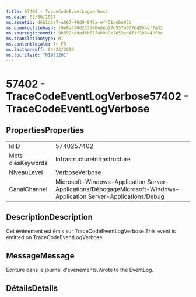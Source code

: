 ```yaml
---
title: 57402 - TraceCodeEventLogVerbose
ms.date: 03/30/2017
ms.assetid: d6b1d6a7-a067-40d9-842a-ef451cebe03b
ms.openlocfilehash: f9e8a420d272546edeb27d557b907d4954ef7a32
ms.sourcegitcommit: 9b552addadfb57fab0b9e7852ed4f1f1b8a42f8e
ms.translationtype: MT
ms.contentlocale: fr-FR
ms.lasthandoff: 04/23/2019
ms.locfileid: "61951201"
---
```

# <a name="57402---tracecodeeventlogverbose"></a><span data-ttu-id="2660f-102">57402 - TraceCodeEventLogVerbose</span><span class="sxs-lookup"><span data-stu-id="2660f-102">57402 - TraceCodeEventLogVerbose</span></span>
## <a name="properties"></a><span data-ttu-id="2660f-103">Properties</span><span class="sxs-lookup"><span data-stu-id="2660f-103">Properties</span></span>  
  
|||  
|-|-|  
|<span data-ttu-id="2660f-104">Id</span><span class="sxs-lookup"><span data-stu-id="2660f-104">ID</span></span>|<span data-ttu-id="2660f-105">57402</span><span class="sxs-lookup"><span data-stu-id="2660f-105">57402</span></span>|  
|<span data-ttu-id="2660f-106">Mots clés</span><span class="sxs-lookup"><span data-stu-id="2660f-106">Keywords</span></span>|<span data-ttu-id="2660f-107">Infrastructure</span><span class="sxs-lookup"><span data-stu-id="2660f-107">Infrastructure</span></span>|  
|<span data-ttu-id="2660f-108">Niveau</span><span class="sxs-lookup"><span data-stu-id="2660f-108">Level</span></span>|<span data-ttu-id="2660f-109">Verbose</span><span class="sxs-lookup"><span data-stu-id="2660f-109">Verbose</span></span>|  
|<span data-ttu-id="2660f-110">Canal</span><span class="sxs-lookup"><span data-stu-id="2660f-110">Channel</span></span>|<span data-ttu-id="2660f-111">Microsoft-Windows-Application Server-Applications/Débogage</span><span class="sxs-lookup"><span data-stu-id="2660f-111">Microsoft-Windows-Application Server-Applications/Debug</span></span>|  
  
## <a name="description"></a><span data-ttu-id="2660f-112">Description</span><span class="sxs-lookup"><span data-stu-id="2660f-112">Description</span></span>  
 <span data-ttu-id="2660f-113">Cet événement est émis sur TraceCodeEventLogVerbose.</span><span class="sxs-lookup"><span data-stu-id="2660f-113">This event is emitted on TraceCodeEventLogVerbose.</span></span>  
  
## <a name="message"></a><span data-ttu-id="2660f-114">Message</span><span class="sxs-lookup"><span data-stu-id="2660f-114">Message</span></span>  
 <span data-ttu-id="2660f-115">Écriture dans le journal d'événements.</span><span class="sxs-lookup"><span data-stu-id="2660f-115">Wrote to the EventLog.</span></span>  
  
## <a name="details"></a><span data-ttu-id="2660f-116">Détails</span><span class="sxs-lookup"><span data-stu-id="2660f-116">Details</span></span>
